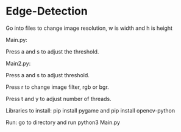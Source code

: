 # Edge-Detection

Go into files to change image resolution, w is width and h is height


Main.py:

Press a and s to adjust the threshold.


Main2.py:

Press a and s to adjust threshold.

Press r to change image filter, rgb or bgr.

Press t and y to adjust number of threads.


Libraries to install:
pip install pygame and 
pip install opencv-python

Run:
go to directory and run python3 Main.py
